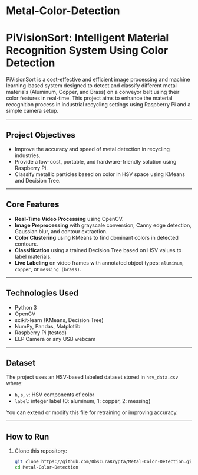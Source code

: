 # Metal-Color-Detection


# PiVisionSort: Intelligent Material Recognition System Using Color Detection

PiVisionSort is a cost-effective and efficient image processing and machine learning-based system designed to detect and classify different metal materials (Aluminum, Copper, and Brass) on a conveyor belt using their color features in real-time. This project aims to enhance the material recognition process in industrial recycling settings using Raspberry Pi and a simple camera setup.

---

##  Project Objectives

- Improve the accuracy and speed of metal detection in recycling industries.
- Provide a low-cost, portable, and hardware-friendly solution using Raspberry Pi.
- Classify metallic particles based on color in HSV space using KMeans and Decision Tree.

---

##  Core Features

- **Real-Time Video Processing** using OpenCV.
- **Image Preprocessing** with grayscale conversion, Canny edge detection, Gaussian blur, and contour extraction.
- **Color Clustering** using KMeans to find dominant colors in detected contours.
- **Classification** using a trained Decision Tree based on HSV values to label materials.
- **Live Labeling** on video frames with annotated object types: `aluminum`, `copper`, or `messing (brass)`.

---

##  Technologies Used

- Python 3
- OpenCV
- scikit-learn (KMeans, Decision Tree)
- NumPy, Pandas, Matplotlib
- Raspberry Pi (tested)
- ELP Camera or any USB webcam

---

##  Dataset

The project uses an HSV-based labeled dataset stored in `hsv_data.csv` where:
- `h`, `s`, `v`: HSV components of color
- `label`: integer label (0: aluminum, 1: copper, 2: messing)

You can extend or modify this file for retraining or improving accuracy.

---

##  How to Run

1. Clone this repository:
   ```bash
   git clone https://github.com/ObscuraKrypta/Metal-Color-Detection.git
   cd Metal-Color-Detection

